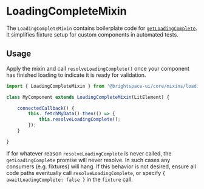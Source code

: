 # LoadingCompleteMixin

The `LoadingCompleteMixin` contains boilerplate code for [`getLoadingComplete`](https://github.com/BrightspaceUI/testing#waiting-for-asynchronous-components). It simplifies fixture setup for custom components in automated tests.

## Usage
Apply the mixin and call `resolveLoadingComplete()` once your component has finished loading to indicate it is ready for validation.

```js
import { LoadingCompleteMixin } from '@brightspace-ui/core/mixins/loading-complete/loading-complete-mixin.js';

class MyComponent extends LoadingCompleteMixin(LitElement) {

	connectedCallback() {
		this._fetchMyData().then(() => {
			this.resolveLoadingComplete();
		});
	}

}
```

If for whatever reason `resolveLoadingComplete` is never called, the `getLoadingComplete` promise will never resolve. In such cases any consumers (e.g. fixtures) will hang. If this behavior is not desired, ensure all code paths eventually call `resolveLoadingComplete`, or specify `{ awaitLoadingComplete: false }` in the `fixture` call.
